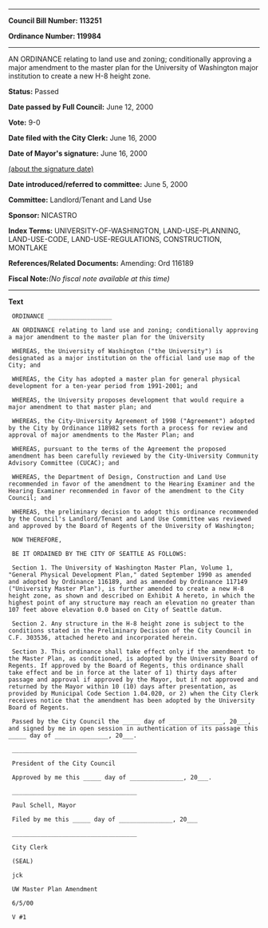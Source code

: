 

********

**Council Bill Number: 113251**
   
**Ordinance Number: 119984**
********

 AN ORDINANCE relating to land use and zoning; conditionally approving a major amendment to the master plan for the University of Washington major institution to create a new H-8 height zone.

**Status:** Passed
   
**Date passed by Full Council:** June 12, 2000
   
**Vote:** 9-0
   
**Date filed with the City Clerk:** June 16, 2000
   
**Date of Mayor's signature:** June 16, 2000
   
[(about the signature date)](/~public/approvaldate.htm)
   
   
   
**Date introduced/referred to committee:** June 5, 2000
   
**Committee:** Landlord/Tenant and Land Use
   
**Sponsor:** NICASTRO
   
   
**Index Terms:** UNIVERSITY-OF-WASHINGTON, LAND-USE-PLANNING, LAND-USE-CODE, LAND-USE-REGULATIONS, CONSTRUCTION, MONTLAKE

**References/Related Documents:** Amending: Ord 116189

**Fiscal Note:**_(No fiscal note available at this time)_

********

**Text**
   
```
 ORDINANCE __________________

 AN ORDINANCE relating to land use and zoning; conditionally approving a major amendment to the master plan for the University

 WHEREAS, the University of Washington ("the University") is designated as a major institution on the official land use map of the City; and

 WHEREAS, the City has adopted a master plan for general physical development for a ten-year period from 1991-2001; and

 WHEREAS, the University proposes development that would require a major amendment to that master plan; and

 WHEREAS, the City-University Agreement of 1998 ("Agreement") adopted by the City by Ordinance 118982 sets forth a process for review and approval of major amendments to the Master Plan; and

 WHEREAS, pursuant to the terms of the Agreement the proposed amendment has been carefully reviewed by the City-University Community Advisory Committee (CUCAC); and

 WHEREAS, the Department of Design, Construction and Land Use recommended in favor of the amendment to the Hearing Examiner and the Hearing Examiner recommended in favor of the amendment to the City Council; and

 WHEREAS, the preliminary decision to adopt this ordinance recommended by the Council's Landlord/Tenant and Land Use Committee was reviewed and approved by the Board of Regents of the University of Washington;

 NOW THEREFORE,

 BE IT ORDAINED BY THE CITY OF SEATTLE AS FOLLOWS:

 Section 1. The University of Washington Master Plan, Volume 1, "General Physical Development Plan," dated September 1990 as amended and adopted by Ordinance 116189, and as amended by Ordinance 117149 ("University Master Plan"), is further amended to create a new H-8 height zone, as shown and described on Exhibit A hereto, in which the highest point of any structure may reach an elevation no greater than 107 feet above elevation 0.0 based on City of Seattle datum.

 Section 2. Any structure in the H-8 height zone is subject to the conditions stated in the Preliminary Decision of the City Council in C.F. 303536, attached hereto and incorporated herein.

 Section 3. This ordinance shall take effect only if the amendment to the Master Plan, as conditioned, is adopted by the University Board of Regents. If approved by the Board of Regents, this ordinance shall take effect and be in force at the later of 1) thirty days after passage and approval if approved by the Mayor, but if not approved and returned by the Mayor within 10 (10) days after presentation, as provided by Municipal Code Section 1.04.020, or 2) when the City Clerk receives notice that the amendment has been adopted by the University Board of Regents.

 Passed by the City Council the _____ day of _______________, 20___, and signed by me in open session in authentication of its passage this _____ day of _______________, 20___.

 ___________________________________

 President of the City Council

 Approved by me this _____ day of _______________, 20___.

 ___________________________________

 Paul Schell, Mayor

 Filed by me this _____ day of _______________, 20___

 ___________________________________

 City Clerk

 (SEAL)

 jck

 UW Master Plan Amendment

 6/5/00

 V #1

```
